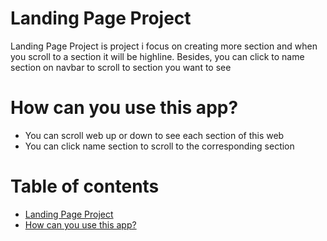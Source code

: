 # Landing Page Project
Landing Page Project is project i focus on creating more section and when you scroll to a section it will be highline. Besides, you can click to name section on navbar to scroll to section you want to see


# How can you use this app?
* You can scroll web up or down to see each section of this web
* You can click name section to scroll to the corresponding section
# Table of contents
* [Landing Page Project](#landing-page-project)
* [How can you use this app?](#how-can-you-use-this-app?)
